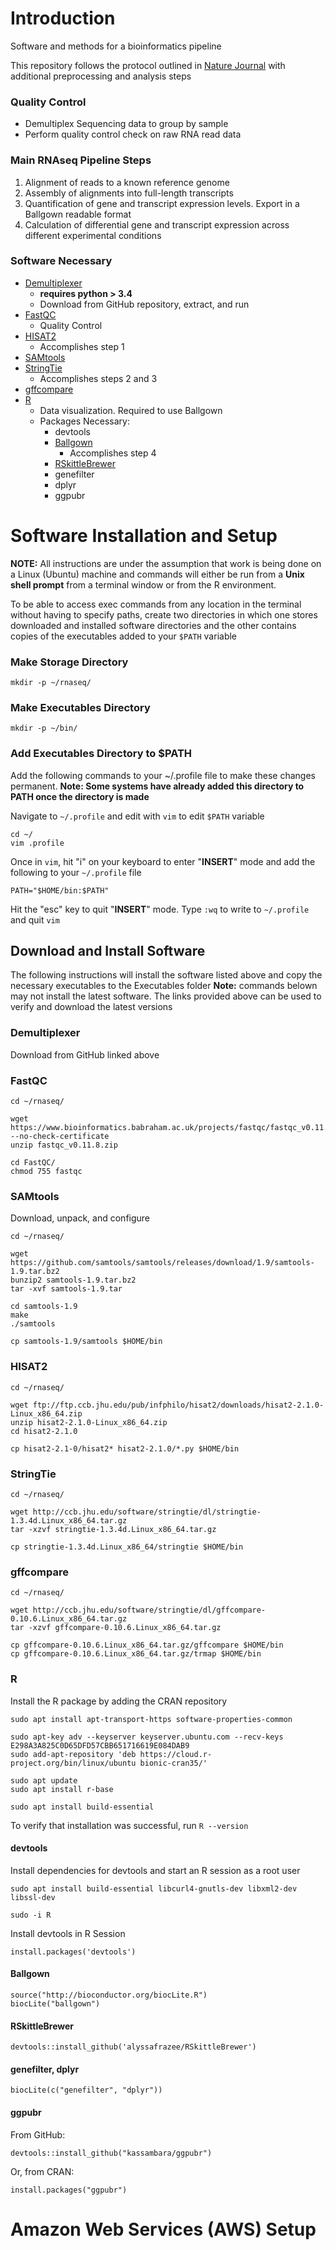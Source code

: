 # Introduction
Software and methods for a bioinformatics pipeline

This repository follows the protocol outlined in [Nature Journal](https://www.nature.com/articles/nprot.2016.095) with additional preprocessing and analysis steps

### Quality Control

* Demultiplex Sequencing data to group by sample
* Perform quality control check on raw RNA read data

### Main RNAseq Pipeline Steps

1. Alignment of reads to a known reference genome
2. Assembly of alignments into full-length transcripts
3. Quantification of gene and transcript expression levels. Export in a Ballgown readable format
4. Calculation of differential gene and transcript expression across different experimental conditions

### Software Necessary

* [Demultiplexer](https://github.com/NuttyLogic/Demultiplexer)
	- __requires python > 3.4__
	- Download from GitHub repository, extract, and run
* [FastQC](http://www.bioinformatics.babraham.ac.uk/projects/fastqc/)
	- Quality Control 
* [HISAT2](https://ccb.jhu.edu/software/hisat2/index.shtml)
	- Accomplishes step 1
* [SAMtools](http://www.htslib.org/)
* [StringTie](https://ccb.jhu.edu/software/stringtie/index.shtml?t=manual)
	- Accomplishes steps 2 and 3
* [gffcompare](http://ccb.jhu.edu/software/stringtie/gff.shtml#gffcompare)
* [R](https://www.r-project.org)
	- Data visualization. Required to use Ballgown
	* Packages Necessary:
		- devtools
		- [Ballgown](https://github.com/alyssafrazee/ballgown)
			- Accomplishes step 4
		- [RSkittleBrewer](https://github.com/alyssafrazee/RSkittleBrewer)
		- genefilter
		- dplyr
		- ggpubr
		


# Software Installation and Setup

__NOTE:__ All instructions are under the assumption that work is being done on a Linux (Ubuntu) machine and commands will either be run from a __Unix shell prompt__ from a terminal window or from the R environment. 

To be able to access exec commands from any location in the terminal without having to specify paths, create two directories in which one stores downloaded and installed software directories and the other contains copies of the executables added to your `$PATH` variable

### Make Storage Directory
```
mkdir -p ~/rnaseq/
```
### Make Executables Directory
```
mkdir -p ~/bin/
```
### Add Executables Directory to $PATH
Add the following commands to your ~/.profile file to make these changes permanent.
__Note: Some systems have already added this directory to PATH once the directory is made__

Navigate to `~/.profile` and edit with `vim` to edit `$PATH` variable
```
cd ~/
vim .profile
```
Once in `vim`, hit "i" on your keyboard to enter "__INSERT__" mode and add the following to your `~/.profile` file

```
PATH="$HOME/bin:$PATH"
```
Hit the "esc" key to quit "__INSERT__" mode. Type `:wq` to write to `~/.profile` and quit `vim`

## Download and Install Software
The following instructions will install the software listed above and copy the necessary executables to the Executables folder
__Note:__ commands belown may not install the latest software. The links provided above can be used to verify and download the latest versions

### Demultiplexer
Download from GitHub linked above

### FastQC
```
cd ~/rnaseq/

wget https://www.bioinformatics.babraham.ac.uk/projects/fastqc/fastqc_v0.11.8.zip --no-check-certificate
unzip fastqc_v0.11.8.zip

cd FastQC/
chmod 755 fastqc
```
### SAMtools
Download, unpack, and configure 
```
cd ~/rnaseq/

wget https://github.com/samtools/samtools/releases/download/1.9/samtools-1.9.tar.bz2
bunzip2 samtools-1.9.tar.bz2
tar -xvf samtools-1.9.tar

cd samtools-1.9
make
./samtools

cp samtools-1.9/samtools $HOME/bin
```
### HISAT2
```
cd ~/rnaseq/

wget ftp://ftp.ccb.jhu.edu/pub/infphilo/hisat2/downloads/hisat2-2.1.0-Linux_x86_64.zip
unzip hisat2-2.1.0-Linux_x86_64.zip
cd hisat2-2.1.0

cp hisat2-2.1-0/hisat2* hisat2-2.1.0/*.py $HOME/bin
```

### StringTie
```
cd ~/rnaseq/

wget http://ccb.jhu.edu/software/stringtie/dl/stringtie-1.3.4d.Linux_x86_64.tar.gz
tar -xzvf stringtie-1.3.4d.Linux_x86_64.tar.gz

cp stringtie-1.3.4d.Linux_x86_64/stringtie $HOME/bin
```
### gffcompare
```
cd ~/rnaseq/

wget http://ccb.jhu.edu/software/stringtie/dl/gffcompare-0.10.6.Linux_x86_64.tar.gz
tar -xzvf gffcompare-0.10.6.Linux_x86_64.tar.gz

cp gffcompare-0.10.6.Linux_x86_64.tar.gz/gffcompare $HOME/bin
cp gffcompare-0.10.6.Linux_x86_64.tar.gz/trmap $HOME/bin
```
### R
Install the R package by adding the CRAN repository
```
sudo apt install apt-transport-https software-properties-common

sudo apt-key adv --keyserver keyserver.ubuntu.com --recv-keys E298A3A825C0D65DFD57CBB651716619E084DAB9
sudo add-apt-repository 'deb https://cloud.r-project.org/bin/linux/ubuntu bionic-cran35/'

sudo apt update
sudo apt install r-base

sudo apt install build-essential
```
To verify that installation was successful, run `R --version`

#### devtools
Install dependencies for devtools and start an R session as a root user
```
sudo apt install build-essential libcurl4-gnutls-dev libxml2-dev libssl-dev

sudo -i R
```
Install devtools in R Session
```
install.packages('devtools')
```
#### Ballgown
```
source("http://bioconductor.org/biocLite.R")
biocLite("ballgown")
```
#### RSkittleBrewer
```
devtools::install_github('alyssafrazee/RSkittleBrewer')
```
#### genefilter, dplyr
```
biocLite(c("genefilter", "dplyr"))
```
#### ggpubr
From GitHub:
```
devtools::install_github("kassambara/ggpubr")
```
Or, from CRAN:
```
install.packages("ggpubr")
```

# Amazon Web Services (AWS) Setup


